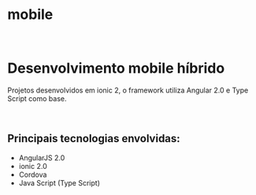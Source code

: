 # mobile

<br />

<h1>Desenvolvimento mobile híbrido</h1>

<p>Projetos desenvolvidos em ionic 2, o framework utiliza Angular 2.0 e Type Script como base.</p>

<br />

<h2>Principais tecnologias envolvidas:</h2>

<ul>
  <li>AngularJS 2.0</li>
  <li>ionic 2.0</li>
  <li>Cordova</li>
  <li>Java Script (Type Script)</li>
</ul>
